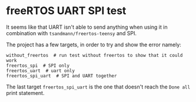 # freeRTOS UART SPI test
It seems like that UART isn't able to send anything when using it in combination with
`tsandmann/freertos-teensy` and SPI.

The project has a few targets, in order to try and show the error namely:
```
without_freertos  # run test without freertos to show that it could work
freertos_spi  # SPI only
freertos_uart  # uart only
freertos_spi_uart  # SPI and UART together
```

The last target `freertos_spi_uart` is the one that doesn't reach the `Done all`
print statement.
